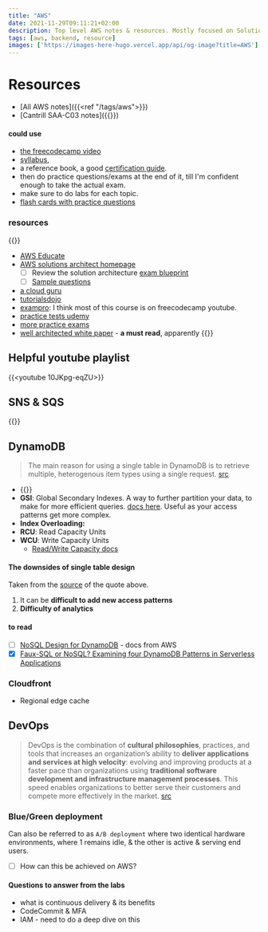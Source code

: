 ```yaml
---
title: "AWS"
date: 2021-11-29T09:11:21+02:00
description: Top level AWS notes & resources. Mostly focused on Solutions Architect Associate
tags: [aws, backend, resource]
images: ['https://images-here-hugo.vercel.app/api/og-image?title=AWS']
---
```


# Resources

- [All AWS notes]({{<ref "/tags/aws">}})
- [Cantrill SAA-C03 notes]({{<ref aws-sa-cantrill>}})

#### could use

- [the freecodecamp video](https://youtu.be/Ia-UEYYR44s)
- [syllabus](https://d1.awsstatic.com/training-and-certification/docs-sa-assoc/AWS-Certified-Solutions-Architect-Associate_Exam-Guide.pdf),
- a reference book, a good [certification guide](https://www.informit.com/store/aws-certified-solutions-architect-associate-saa-c02-9780137325214).
- then do practice questions/exams at the end of it, till I'm confident enough to take the actual exam.
- make sure to do labs for each topic.
- [flash cards with practice questions](https://quizlet.com/144321056/aws-certified-solutions-architect-associate-practice-questions-flash-cards/)

### resources

{{<youtube nt1-ZIX_s5U>}}

- [AWS Educate](https://aws.amazon.com/education/awseducate/)
- [AWS solutions architect homepage](https://aws.amazon.com/certification/certified-solutions-architect-associate/)
  - [ ] Review the solution architecture [exam blueprint](https://d1.awsstatic.com/training-and-certification/docs-sa-assoc/AWS-Certified-Solutions-Architect-Associate_Exam-Guide.pdf)
  - [ ] [Sample questions](https://d1.awsstatic.com/training-and-certification/docs-sa-assoc/AWS-Certified-Solutions-Architect-Associate_Sample-Questions.pdf)
- [a cloud guru](https://acloudguru.com/course/aws-certified-solutions-architect-associate-saa-c02-4KYV)
- [tutorialsdojo](https://portal.tutorialsdojo.com/courses/aws-certified-solutions-architect-associate-exam-video-course/)
- [exampro](https://www.exampro.co/aws-exam-solutions-architect-associate): I think most of this course is on freecodecamp youtube.
- [practice tests udemy](https://www.udemy.com/course/aws-certified-solutions-architect-associate-amazon-practice-exams-saa-c02/)
- [more practice exams](https://www.udemy.com/course/practice-exams-aws-certified-solutions-architect-associate/?couponCode=FEB_22_GET_STARTED)
- [well architected white paper](https://docs.aws.amazon.com/wellarchitected/latest/framework/welcome.html) - **a must read**, apparently
{{<youtube Ia-UEYYR44s>}}

## Helpful youtube playlist

{{<youtube 10JKpg-eqZU>}}

## SNS & SQS

{{<youtube c_WNBmEc6EE>}}

## DynamoDB

> The main reason for using a single table in DynamoDB is to retrieve multiple, heterogenous item types using a single request.
> [src](https://www.alexdebrie.com/posts/dynamodb-single-table/)

- {{<youtube KYy8X8t4MB8>}}
- **GSI**: Global Secondary Indexes. A way to further partition your data, to make for more efficient queries. [docs here](https://docs.aws.amazon.com/amazondynamodb/latest/developerguide/GSI.html). Useful as your access patterns get more complex.
- **Index Overloading:**
- **RCU**: Read Capacity Units
- **WCU**: Write Capacity Units
  - [Read/Write Capacity docs](https://docs.aws.amazon.com/amazondynamodb/latest/developerguide/HowItWorks.ReadWriteCapacityMode.html)

#### The downsides of single table design

Taken from the [source](https://www.alexdebrie.com/posts/dynamodb-single-table/) of the quote above.

1. It can be **difficult to add new access patterns**
1. **Difficulty of analytics**

#### to read

- [ ] [NoSQL Design for DynamoDB](https://docs.aws.amazon.com/amazondynamodb/latest/developerguide/bp-general-nosql-design.html#bp-general-nosql-design-concepts) - docs from AWS
- [x] [Faux-SQL or NoSQL? Examining four DynamoDB Patterns in Serverless Applications](https://www.alexdebrie.com/posts/dynamodb-patterns-serverless/#faux-sql)

### Cloudfront

- Regional edge cache

## DevOps

> DevOps is the combination of **cultural philosophies**, practices, and tools that increases an organization’s ability to **deliver applications and services at high velocity**: evolving and improving products at a faster pace than organizations using **traditional software development and infrastructure management processes**. This speed enables organizations to better serve their customers and compete more effectively in the market.
> [src](https://aws.amazon.com/education/awseducate/)

### Blue/Green deployment

Can also be referred to as `A/B deployment` where two identical hardware environments, where 1 remains idle, & the other is active & serving end users.

- [ ] How can this be achieved on AWS?

#### Questions to answer from the labs

- what is continuous delivery & its benefits
- CodeCommit & MFA
- IAM - need to do a deep dive on this
